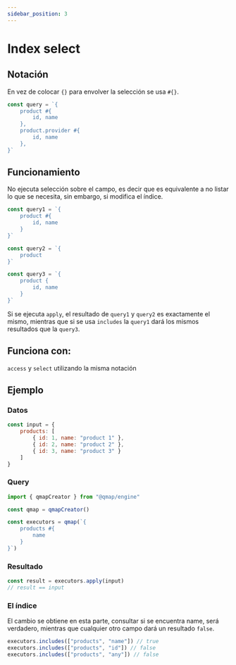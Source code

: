 ```yaml
---
sidebar_position: 3
---
```


# Index select

## Notación
En vez de colocar `{}` para envolver la selección se usa `#{}`.
```javascript
const query = `{
    product #{
        id, name
    },
    product.provider #{
        id, name
    },
}`
```

## Funcionamiento
No ejecuta selección sobre el campo, es decir que es equivalente
a no listar lo que se necesita, sin embargo, si modifica
el índice.

```javascript
const query1 = `{
    product #{
        id, name
    }
}`

const query2 = `{
    product
}`

const query3 = `{
    product {
        id, name
    }
}`
```

Si se ejecuta `apply`, el resultado de `query1` y `query2` es
exactamente el mismo, mientras que si se usa `includes` la `query1`
dará los mismos resultados que la `query3`.

## Funciona con:
`access` y `select` utilizando la misma notación

## Ejemplo
### Datos
```javascript
const input = {
    products: [
        { id: 1, name: "product 1" },
        { id: 2, name: "product 2" },
        { id: 3, name: "product 3" }
    ]
}
```
### Query
```javascript
import { qmapCreator } from "@qmap/engine"

const qmap = qmapCreator()

const executors = qmap(`{
    products #{
        name
    }
}`)
```

### Resultado
```javascript
const result = executors.apply(input)
// result == input
```

### El índice
El cambio se obtiene en esta parte, consultar si se
encuentra name, será verdadero, mientras que cualquier otro
campo dará un resultado `false`.
```javascript
executors.includes(["products", "name"]) // true
executors.includes(["products", "id"]) // false
executors.includes(["products", "any"]) // false
```
